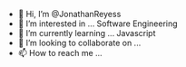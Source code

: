 - 👋 Hi, I’m @JonathanReyess
- 👀 I’m interested in ... Software Engineering
- 🌱 I’m currently learning ... Javascript
- 💞️ I’m looking to collaborate on ...
- 📫 How to reach me ...

<!---
JonathanReyess/JonathanReyess is a ✨ special ✨ repository because its `README.md` (this file) appears on your GitHub profile.
You can click the Preview link to take a look at your changes.
--->
